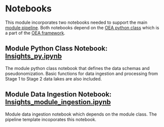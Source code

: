 # Notebooks

This module incorporates two notebooks needed to support the main [module pipeline](https://github.com/cviddenKwantum/OpenEduAnalytics/tree/main/modules/Microsoft_Data/Microsoft_Education_Insights/pipeline). Both notebooks depend on the [OEA python class](https://github.com/microsoft/OpenEduAnalytics/blob/main/framework/notebook/OEA_py.ipynb) which is a part of the [OEA framework](https://github.com/microsoft/OpenEduAnalytics/tree/main/framework).

## Module Python Class Notebook: [Insights_py.ipynb](https://github.com/cviddenKwantum/OpenEduAnalytics/blob/main/modules/Microsoft_Data/Microsoft_Education_Insights/notebook/Insights_py.ipynb)

The module python class notebook that defines the data schemas and pseudonomization. Basic functions for data ingestion and processing from Stage 1 to Stage 2 data lakes are also included.

## Module Data Ingestion Notebook: [Insights_module_ingestion.ipynb](https://github.com/cviddenKwantum/OpenEduAnalytics/blob/main/modules/Microsoft_Data/Microsoft_Education_Insights/notebook/Insights_module_ingestion.ipynb)

Module data ingestion notebook which depends on the module class. The pipeline template incoporates this notebook. 
